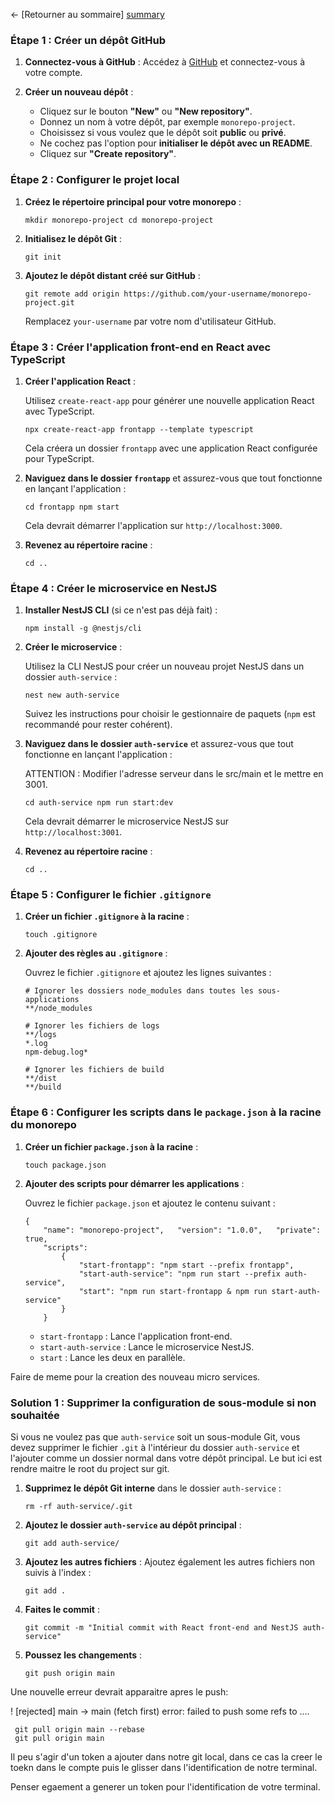 ← [Retourner au sommaire] [summary]


### Étape 1 : Créer un dépôt GitHub

1. **Connectez-vous à GitHub** : Accédez à [GitHub](https://github.com) et connectez-vous à votre compte.

2. **Créer un nouveau dépôt** :

    - Cliquez sur le bouton **"New"** ou **"New repository"**.
    - Donnez un nom à votre dépôt, par exemple `monorepo-project`.
    - Choisissez si vous voulez que le dépôt soit **public** ou **privé**.
    - Ne cochez pas l'option pour **initialiser le dépôt avec un README**.
    - Cliquez sur **"Create repository"**.

### Étape 2 : Configurer le projet local

1. **Créez le répertoire principal pour votre monorepo** :

    ```
    mkdir monorepo-project cd monorepo-project
    ```

2. **Initialisez le dépôt Git** :

    ```
    git init
    ```

3. **Ajoutez le dépôt distant créé sur GitHub** :

    ```
    git remote add origin https://github.com/your-username/monorepo-project.git
    ```

   Remplacez `your-username` par votre nom d'utilisateur GitHub.

### Étape 3 : Créer l'application front-end en React avec TypeScript

1. **Créer l'application React** :

   Utilisez `create-react-app` pour générer une nouvelle application React avec TypeScript.

    ```
    npx create-react-app frontapp --template typescript
    ```

   Cela créera un dossier `frontapp` avec une application React configurée pour TypeScript.

2. **Naviguez dans le dossier `frontapp`** et assurez-vous que tout fonctionne en lançant l'application :

    ```
    cd frontapp npm start
    ```

   Cela devrait démarrer l'application sur `http://localhost:3000`.

3. **Revenez au répertoire racine** :

    ```
    cd ..
    ```

### Étape 4 : Créer le microservice en NestJS

1. **Installer NestJS CLI** (si ce n'est pas déjà fait) :

    ```
    npm install -g @nestjs/cli
    ```

2. **Créer le microservice** :

   Utilisez la CLI NestJS pour créer un nouveau projet NestJS dans un dossier `auth-service` :

    ```
    nest new auth-service
    ```

   Suivez les instructions pour choisir le gestionnaire de paquets (`npm` est recommandé pour rester cohérent).

3. **Naviguez dans le dossier `auth-service`** et assurez-vous que tout fonctionne en lançant l'application :


	ATTENTION : Modifier l'adresse serveur dans le src/main et le mettre en 3001.
    
    
    ```
    cd auth-service npm run start:dev
    ```
    
    Cela devrait démarrer le microservice NestJS sur `http://localhost:3001`.

4. **Revenez au répertoire racine** :

    ```
    cd ..
    ```


### Étape 5 : Configurer le fichier `.gitignore`

1. **Créer un fichier `.gitignore` à la racine** :

    ```
    touch .gitignore
    ```

2. **Ajouter des règles au `.gitignore`** :

   Ouvrez le fichier `.gitignore` et ajoutez les lignes suivantes :

    ```
    # Ignorer les dossiers node_modules dans toutes les sous-applications 
    **/node_modules  
    
    # Ignorer les fichiers de logs 
    **/logs 
    *.log 
    npm-debug.log*  
    
    # Ignorer les fichiers de build 
    **/dist 
    **/build
    ```


### Étape 6 : Configurer les scripts dans le `package.json` à la racine du monorepo

1. **Créer un fichier `package.json` à la racine** :

    ```
    touch package.json
    ```

2. **Ajouter des scripts pour démarrer les applications** :

   Ouvrez le fichier `package.json` et ajoutez le contenu suivant :

    ```
    {   
	    "name": "monorepo-project",   "version": "1.0.0",   "private": true,   
	    "scripts": 
		    {     
			    "start-frontapp": "npm start --prefix frontapp",     
			    "start-auth-service": "npm run start --prefix auth-service",     
			    "start": "npm run start-frontapp & npm run start-auth-service"   
		    } 
	    }
    ```

    - `start-frontapp` : Lance l'application front-end.
    - `start-auth-service` : Lance le microservice NestJS.
    - `start` : Lance les deux en parallèle.

Faire de meme pour la creation des nouveau micro services.


### Solution 1 : Supprimer la configuration de sous-module si non souhaitée

Si vous ne voulez pas que `auth-service` soit un sous-module Git, vous devez supprimer le fichier `.git` à l'intérieur du dossier `auth-service` et l'ajouter comme un dossier normal dans votre dépôt principal.
Le but ici est rendre maitre le root du project sur git.

1. **Supprimez le dépôt Git interne** dans le dossier `auth-service` :
    ```
    rm -rf auth-service/.git
    ```

2. **Ajoutez le dossier `auth-service` au dépôt principal** :
    ```
    git add auth-service/
    ```

3. **Ajoutez les autres fichiers** :
   Ajoutez également les autres fichiers non suivis à l'index :
    ```
    git add .
    ```

4. **Faites le commit** :
    ```
    git commit -m "Initial commit with React front-end and NestJS auth-service"
    ```

5. **Poussez les changements** :
    ```
    git push origin main
    ```

Une nouvelle erreur devrait apparaitre apres le push:

! [rejected]        main -> main (fetch first)
error: failed to push some refs to ....

```
 git pull origin main --rebase
 git pull origin main
```

Il peu s'agir d'un token a ajouter dans notre git local, dans ce cas la creer le toekn dans le compte puis le glisser dans l'identification de notre terminal.


Penser egaement a generer un token pour l'identification de votre terminal.

[summary]: ../README.md
